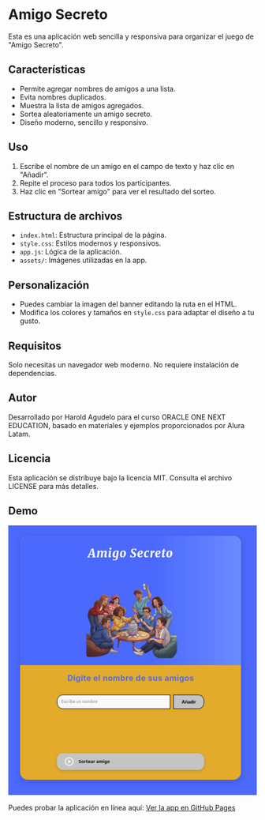 # Amigo Secreto

Esta es una aplicación web sencilla y responsiva para organizar el juego de "Amigo Secreto".

## Características
- Permite agregar nombres de amigos a una lista.
- Evita nombres duplicados.
- Muestra la lista de amigos agregados.
- Sortea aleatoriamente un amigo secreto.
- Diseño moderno, sencillo y responsivo.

## Uso
1. Escribe el nombre de un amigo en el campo de texto y haz clic en "Añadir".
2. Repite el proceso para todos los participantes.
3. Haz clic en "Sortear amigo" para ver el resultado del sorteo.

## Estructura de archivos
- `index.html`: Estructura principal de la página.
- `style.css`: Estilos modernos y responsivos.
- `app.js`: Lógica de la aplicación.
- `assets/`: Imágenes utilizadas en la app.

## Personalización
- Puedes cambiar la imagen del banner editando la ruta en el HTML.
- Modifica los colores y tamaños en `style.css` para adaptar el diseño a tu gusto.

## Requisitos
Solo necesitas un navegador web moderno. No requiere instalación de dependencias.

## Autor
Desarrollado por Harold Agudelo para el curso ORACLE ONE NEXT EDUCATION, basado en materiales y ejemplos proporcionados por Alura Latam.

## Licencia
Esta aplicación se distribuye bajo la licencia MIT. Consulta el archivo LICENSE para más detalles.

## Demo

![Vista de la app](assets/app_imagen01.png)

Puedes probar la aplicación en línea aquí:
[Ver la app en GitHub Pages](https://harold-dev-code.github.io/Sortear_Amigo_secreto/)
